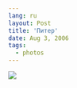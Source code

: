 ```yaml
---
lang: ru
layout: Post
title: 'Питер'
date: Aug 3, 2006
tags:
  - photos
---
```


![](/images/blog/MG-8971.jpg)
